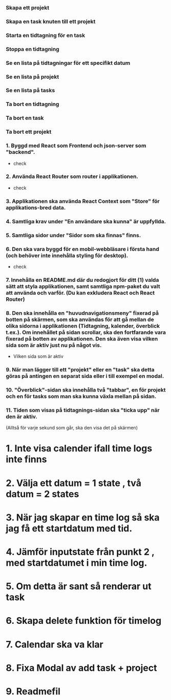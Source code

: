 ### Skapa ett projekt

### Skapa en task knuten till ett projekt

### Starta en tidtagning för en task

### Stoppa en tidtagning

### Se en lista på tidtagningar för ett specifikt datum

### Se en lista på projekt

### Se en lista på tasks

### Ta bort en tidtagning

### Ta bort en task

### Ta bort ett projekt

### 1. Byggd med React som Frontend och json-server som "backend".

- check

### 2. Använda React Router som router i applikationen.

- check

### 3. Applikationen ska använda React Context som "Store" för applikations-bred data.

### 4. Samtliga krav under "En användare ska kunna" är uppfyllda.

### 5. Samtliga sidor under "Sidor som ska finnas" finns.

### 6. Den ska vara byggd för en mobil-webbläsare i första hand (och behöver inte innehålla styling för desktop).

- check

### 7. Innehålla en README.md där du redogjort för ditt (1) valda sätt att styla applikationen, samt samtliga npm-paket du valt att använda och varför. (Du kan exkludera React och React Router)

### 8. Den ska innehålla en "huvudnavigationsmeny" fixerad på botten på skärmen, som ska användas för att gå mellan de olika sidorna i applikationen (Tidtagning, kalender, överblick t.ex.). Om innehållet på sidan scrollar, ska den fortfarande vara fixerad på botten av applikationen. Den ska även visa vilken sida som är aktiv just nu på något vis.

- Vilken sida som är aktiv

### 9. När man lägger till ett "projekt" eller en "task" ska detta göras på antingen en separat sida eller i till exempel en modal.

### 10. "Överblick"-sidan ska innehålla två "tabbar", en för projekt och en för tasks som man ska kunna växla mellan på sidan.

### 11. Tiden som visas på tidtagnings-sidan ska "ticka upp" när den är aktiv.

(Alltså för varje sekund som går, ska den visa det på skärmen)

# 1. Inte visa calender ifall time logs inte finns

# 2. Välja ett datum = 1 state , två datum = 2 states

# 3. När jag skapar en time log så ska jag få ett startdatum med tid.

# 4. Jämför inputstate från punkt 2 , med startdatumet i min time log.

# 5. Om detta är sant så renderar ut task

# 6. Skapa delete funktion för timelog

# 7. Calendar ska va klar

# 8. Fixa Modal av add task + project

# 9. Readmefil
